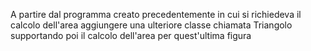A partire dal programma creato precedentemente 
in cui si richiedeva il calcolo dell'area aggiungere 
una ulteriore classe chiamata Triangolo supportando 
poi il calcolo dell'area per quest'ultima figura